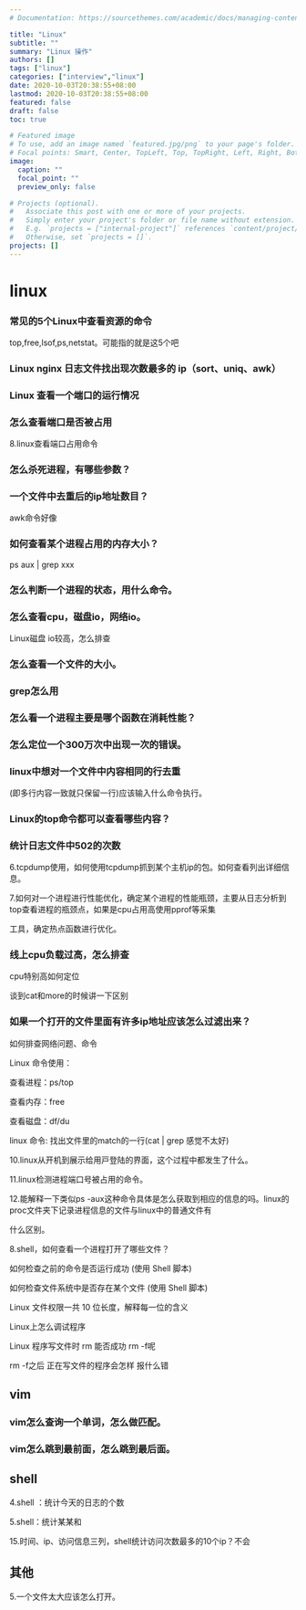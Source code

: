 ```yaml
---
# Documentation: https://sourcethemes.com/academic/docs/managing-content/

title: "Linux"
subtitle: ""
summary: "Linux 操作"
authors: []
tags: ["linux"]
categories: ["interview","linux"]
date: 2020-10-03T20:38:55+08:00
lastmod: 2020-10-03T20:38:55+08:00
featured: false
draft: false
toc: true

# Featured image
# To use, add an image named `featured.jpg/png` to your page's folder.
# Focal points: Smart, Center, TopLeft, Top, TopRight, Left, Right, BottomLeft, Bottom, BottomRight.
image:
  caption: ""
  focal_point: ""
  preview_only: false

# Projects (optional).
#   Associate this post with one or more of your projects.
#   Simply enter your project's folder or file name without extension.
#   E.g. `projects = ["internal-project"]` references `content/project/deep-learning/index.md`.
#   Otherwise, set `projects = []`.
projects: []
---
```


# linux

### 常见的5个Linux中查看资源的命令

top,free,lsof,ps,netstat。可能指的就是这5个吧





### Linux nginx ⽇志⽂件找出现次数最多的 ip（sort、uniq、awk）

### Linux 查看⼀个端⼝的运⾏情况 





### 怎么查看端⼝是否被占用

8.linux查看端⼝占⽤命令

### 怎么杀死进程，有哪些参数？



### ⼀个⽂件中去重后的ip地址数⽬？

awk命令好像



### 如何查看某个进程占⽤的内存⼤⼩？

ps aux | grep xxx



### 怎么判断⼀个进程的状态，⽤什么命令。





### 怎么查看cpu，磁盘io，⽹络io。

Linux磁盘 io较⾼，怎么排查

### 怎么查看⼀个⽂件的⼤⼩。



### grep怎么用



### 怎么看⼀个进程主要是哪个函数在消耗性能？ 





### 怎么定位⼀个300万次中出现⼀次的错误。







### linux中想对⼀个⽂件中内容相同的⾏去重

(即多⾏内容⼀致就只保留⼀⾏)应该输⼊什么命令执⾏。



### Linux的top命令都可以查看哪些内容？

### 统计⽇志⽂件中502的次数



6.tcpdump使⽤，如何使⽤tcpdump抓到某个主机ip的包。如何查看列出详细信息。

7.如何对⼀个进程进⾏性能优化，确定某个进程的性能瓶颈，主要从⽇志分析到top查看进程的瓶颈点，如果是cpu占⽤⾼使⽤pprof等采集 

⼯具，确定热点函数进⾏优化。



### 线上cpu负载过⾼，怎么排查 

cpu特别⾼如何定位

谈到cat和more的时候讲⼀下区别 

### 如果⼀个打开的⽂件⾥⾯有许多ip地址应该怎么过滤出来？

 如何排查⽹络问题、命令

Linux 命令使⽤： 

查看进程：ps/top

查看内存：free

查看磁盘：df/du



linux 命令: 找出⽂件⾥的match的⼀⾏(cat | grep 感觉不太好) 



10.linux从开机到展⽰给⽤⼾登陆的界⾯，这个过程中都发⽣了什么。 

11.linux检测进程端⼝号被占⽤的命令。

12.能解释⼀下类似ps -aux这种命令具体是怎么获取到相应的信息的吗。linux的proc⽂件夹下记录进程信息的⽂件与linux中的普通⽂件有 

什么区别。

8.shell，如何查看⼀个进程打开了哪些⽂件？



如何检查之前的命令是否运⾏成功 (使⽤ Shell 脚本) 

如何检查⽂件系统中是否存在某个⽂件 (使⽤ Shell 脚本)

Linux ⽂件权限⼀共 10 位⻓度，解释每⼀位的含义 



Linux上怎么调试程序 

Linux 程序写⽂件时 rm  能否成功 rm -f呢

rm -f之后 正在写⽂件的程序会怎样 报什么错 



## vim

### vim怎么查询⼀个单词，怎么做匹配。

### vim怎么跳到最前⾯，怎么跳到最后⾯。





## shell

4.shell ：统计今天的⽇志的个数

5.shell：统计某某和

15.时间、ip、访问信息三列，shell统计访问次数最多的10个ip？不会







## 其他

5.⼀个⽂件太⼤应该怎么打开。